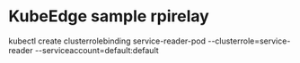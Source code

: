 # KubeEdge sample rpirelay



kubectl create clusterrolebinding service-reader-pod --clusterrole=service-reader  --serviceaccount=default:default

